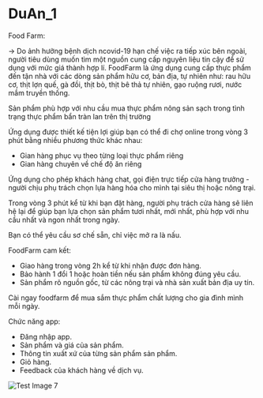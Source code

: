 # DuAn_1
Food Farm:

-> Do ảnh hưởng bệnh dịch ncovid-19 hạn chế việc ra tiếp xúc bên ngoài, người tiêu dùng muốn tìm một nguồn cung cấp nguyên liệu tin cậy
để sử dụng với mức giá thành hợp lí. FoodFarm là ứng dụng cung cấp thực phẩm đến tận nhà với các dòng sản phẩm hữu cơ, bản địa, tự nhiên như: rau hữu cơ, thịt lợn quế, gà đồi, thịt bò, thịt bê thả tự nhiên, gạo ruộng rươi, nước mắm truyền thống.

Sản phẩm phù hợp với nhu cầu mua thực phẩm nông sản sạch trong tình trạng thực phẩm bẩn tràn lan trên thị trường

Ứng dụng được thiết kế tiện lợi giúp bạn có thể đi chợ online trong vòng 3 phút bằng nhiều phương thức khác nhau:
- Gian hàng phục vụ theo từng loại thực phẩm riêng
- Gian hàng chuyên về chế độ ăn riêng

Ứng dụng cho phép khách hàng chat, gọi điện trực tiếp cửa hàng trưởng - người chịu phụ trách chọn lựa hàng hóa cho mình tại siêu thị hoặc nông trại.

Trong vòng 3 phút kể từ khi bạn đặt hàng, người phụ trách cửa hàng sẽ liên hệ lại để giúp bạn lựa chọn sản phẩm tươi nhất, mới nhất, phù hợp với nhu cầu nhất và ngon nhất trong ngày.

Bạn có thể yêu cầu sơ chế sẵn, chỉ việc mở ra là nấu.

FoodFarm cam kết:
- Giao hàng trong vòng 2h kể từ khi nhận được đơn hàng.
- Bảo hành 1 đổi 1 hoặc hoàn tiền nếu sản phẩm không đúng yêu cầu.
- Sản phẩm rõ nguồn gốc, từ các nông trại và nhà sản xuất bản địa uy tín.

Cài ngay foodfarm để mua sắm thực phẩm chất lượng cho gia đình mình mỗi ngày.

Chức năng app:

- Đăng nhập app.
- Sản phẩm và giá của sản phẩm.
- Thông tin xuất xứ của từng sản phẩm sản phẩm.
- Giỏ hàng.
- Feedback của khách hàng về dịch vụ.

![Test Image 7](https://images.fpt.shop/unsafe/fit-in/465x465/filters:quality(90):fill(white)/cdn.fptshop.com.vn/Uploads/Originals/2017/12/8/636483223586180190_3.jpg)
